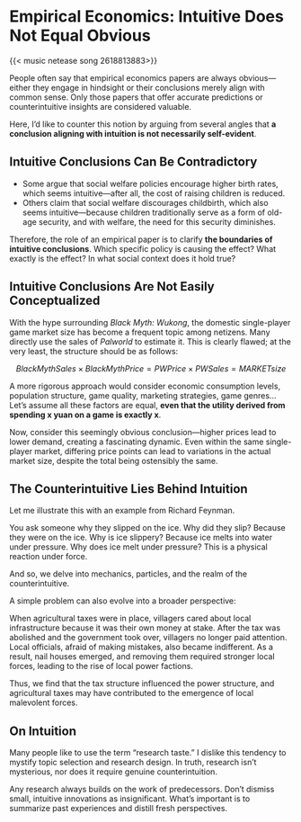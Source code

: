 # Empirical Economics: Intuitive Does Not Equal Obvious


{{< music netease song 2618813883>}}

People often say that empirical economics papers are always obvious—either they engage in hindsight or their conclusions merely align with common sense. Only those papers that offer accurate predictions or counterintuitive insights are considered valuable.

Here, I’d like to counter this notion by arguing from several angles that **a conclusion aligning with intuition is not necessarily self-evident**.

## Intuitive Conclusions Can Be Contradictory

- Some argue that social welfare policies encourage higher birth rates, which seems intuitive—after all, the cost of raising children is reduced.
- Others claim that social welfare discourages childbirth, which also seems intuitive—because children traditionally serve as a form of old-age security, and with welfare, the need for this security diminishes.

Therefore, the role of an empirical paper is to clarify **the boundaries of intuitive conclusions**. Which specific policy is causing the effect? What exactly is the effect? In what social context does it hold true?

## Intuitive Conclusions Are Not Easily Conceptualized

With the hype surrounding _Black Myth: Wukong_, the domestic single-player game market size has become a frequent topic among netizens. Many directly use the sales of _Palworld_ to estimate it. This is clearly flawed; at the very least, the structure should be as follows:

$$Black Myth Sales×Black Myth Price=PW Price×PW Sales=MARKET  size$$

A more rigorous approach would consider economic consumption levels, population structure, game quality, marketing strategies, game genres... Let’s assume all these factors are equal, **even that the utility derived from spending x yuan on a game is exactly x**.

Now, consider this seemingly obvious conclusion—higher prices lead to lower demand, creating a fascinating dynamic. Even within the same single-player market, differing price points can lead to variations in the actual market size, despite the total being ostensibly the same.

## The Counterintuitive Lies Behind Intuition

Let me illustrate this with an example from Richard Feynman.

You ask someone why they slipped on the ice. Why did they slip? Because they were on the ice. Why is ice slippery? Because ice melts into water under pressure. Why does ice melt under pressure? This is a physical reaction under force.

And so, we delve into mechanics, particles, and the realm of the counterintuitive.

A simple problem can also evolve into a broader perspective:

When agricultural taxes were in place, villagers cared about local infrastructure because it was their own money at stake. After the tax was abolished and the government took over, villagers no longer paid attention. Local officials, afraid of making mistakes, also became indifferent. As a result, nail houses emerged, and removing them required stronger local forces, leading to the rise of local power factions.

Thus, we find that the tax structure influenced the power structure, and agricultural taxes may have contributed to the emergence of local malevolent forces.

## On Intuition

Many people like to use the term “research taste.” I dislike this tendency to mystify topic selection and research design. In truth, research isn’t mysterious, nor does it require genuine counterintuition.

Any research always builds on the work of predecessors. Don’t dismiss small, intuitive innovations as insignificant. What’s important is to summarize past experiences and distill fresh perspectives.
